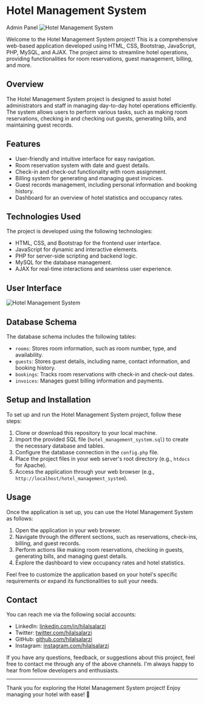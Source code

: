 # Hotel Management System
Admin Panel
![Hotel Management System](/Screenshort/hotel-management-hilalsalarzi.png.png) <!-- You can add a screenshot of the hotel management system here -->

Welcome to the Hotel Management System project! This is a comprehensive web-based application developed using HTML, CSS, Bootstrap, JavaScript, PHP, MySQL, and AJAX. The project aims to streamline hotel operations, providing functionalities for room reservations, guest management, billing, and more.

## Overview

The Hotel Management System project is designed to assist hotel administrators and staff in managing day-to-day hotel operations efficiently. The system allows users to perform various tasks, such as making room reservations, checking in and checking out guests, generating bills, and maintaining guest records.

## Features

- User-friendly and intuitive interface for easy navigation.
- Room reservation system with date and guest details.
- Check-in and check-out functionality with room assignment.
- Billing system for generating and managing guest invoices.
- Guest records management, including personal information and booking history.
- Dashboard for an overview of hotel statistics and occupancy rates.

## Technologies Used

The project is developed using the following technologies:

- HTML, CSS, and Bootstrap for the frontend user interface.
- JavaScript for dynamic and interactive elements.
- PHP for server-side scripting and backend logic.
- MySQL for the database management.
- AJAX for real-time interactions and seamless user experience.
## User Interface
![Hotel Management System](/Screenshort/hotel-management-user-hilalsalarzi.png.png)

## Database Schema

The database schema includes the following tables:

- `rooms`: Stores room information, such as room number, type, and availability.
- `guests`: Stores guest details, including name, contact information, and booking history.
- `bookings`: Tracks room reservations with check-in and check-out dates.
- `invoices`: Manages guest billing information and payments.

## Setup and Installation

To set up and run the Hotel Management System project, follow these steps:

1. Clone or download this repository to your local machine.
2. Import the provided SQL file (`hotel_management_system.sql`) to create the necessary database and tables.
3. Configure the database connection in the `config.php` file.
4. Place the project files in your web server's root directory (e.g., `htdocs` for Apache).
5. Access the application through your web browser (e.g., `http://localhost/hotel_management_system`).

## Usage

Once the application is set up, you can use the Hotel Management System as follows:

1. Open the application in your web browser.
2. Navigate through the different sections, such as reservations, check-ins, billing, and guest records.
3. Perform actions like making room reservations, checking in guests, generating bills, and managing guest details.
4. Explore the dashboard to view occupancy rates and hotel statistics.

Feel free to customize the application based on your hotel's specific requirements or expand its functionalities to suit your needs.

## Contact

You can reach me via the following social accounts:

- LinkedIn: [linkedin.com/in/hilalsalarzi](https://www.linkedin.com/in/hilalsalarzi)
- Twitter: [twitter.com/hilalsalarzi](https://twitter.com/hilalsalarzi)
- GitHub: [github.com/hilalsalarzi](https://github.com/hilalsalarzi)
- Instagram: [instagram.com/hilalsalarzi](https://www.instagram.com/hilalsalarzi/)

If you have any questions, feedback, or suggestions about this project, feel free to contact me through any of the above channels. I'm always happy to hear from fellow developers and enthusiasts.

---

Thank you for exploring the Hotel Management System project! Enjoy managing your hotel with ease! 🏨
